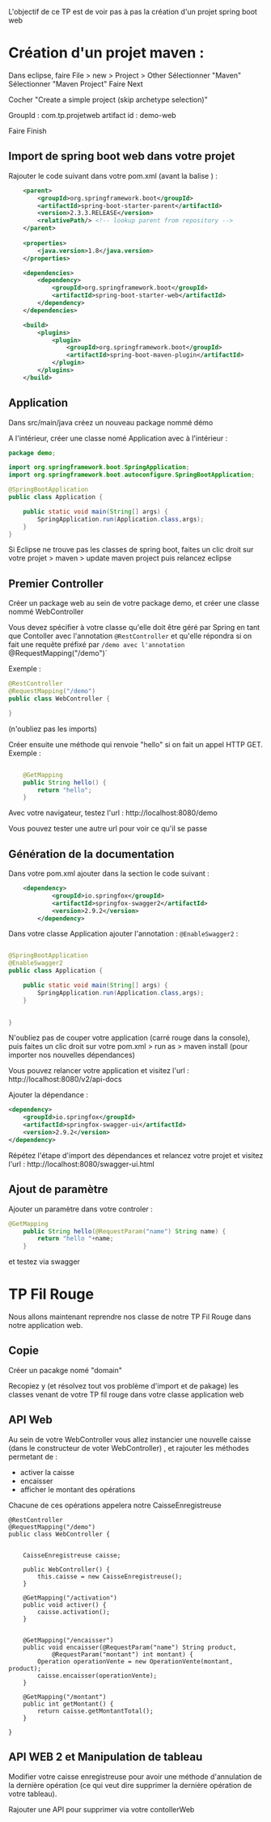 L'objectif de ce TP est de voir pas à pas la création d'un projet spring boot web

# Création d'un projet maven :

Dans eclipse, faire File > new > Project > Other
Sélectionner "Maven"
Sélectionner "Maven Project"
Faire Next

Cocher "Create a simple project (skip archetype selection)"

GroupId : com.tp.projetweb
artifact id : demo-web

Faire Finish

## Import de spring boot web dans votre projet

Rajouter le code suivant dans votre pom.xml (avant la balise </project> ) :

```xml
	<parent>
		<groupId>org.springframework.boot</groupId>
		<artifactId>spring-boot-starter-parent</artifactId>
		<version>2.3.3.RELEASE</version>
		<relativePath/> <!-- lookup parent from repository -->
	</parent>
	
	<properties>
		<java.version>1.8</java.version>
	</properties>

	<dependencies>
		<dependency>
			<groupId>org.springframework.boot</groupId>
			<artifactId>spring-boot-starter-web</artifactId>
		</dependency>
	</dependencies>

	<build>
		<plugins>
			<plugin>
				<groupId>org.springframework.boot</groupId>
				<artifactId>spring-boot-maven-plugin</artifactId>
			</plugin>
		</plugins>
	</build>
```

## Application 

Dans src/main/java créez un nouveau package nommé démo

A l'intérieur, créer une classe nomé Application avec à l'intérieur :

```java
package demo;

import org.springframework.boot.SpringApplication;
import org.springframework.boot.autoconfigure.SpringBootApplication;

@SpringBootApplication
public class Application {

	public static void main(String[] args) {
		SpringApplication.run(Application.class,args);
	}
}


```

Si Eclipse ne trouve pas les classes de spring boot, faites un clic droit sur votre projet > maven > update maven project puis relancez eclipse

## Premier Controller

Créer un package web au sein de votre package demo, et créer une classe nommé WebController

Vous devez spécifier à votre classe qu'elle doit être géré par Spring en tant que Contoller avec l'annotation `@RestController`
et qu'elle répondra si on fait une requête préfixé par `/demo avec l'annotation `@RequestMapping("/demo")`

Exemple :

```java 
@RestController
@RequestMapping("/demo")
public class WebController {

}
```

(n'oubliez pas les imports)

Créer ensuite une méthode qui renvoie "hello" si on fait un appel HTTP GET. Exemple :

```java

	@GetMapping
	public String hello() {
		return "hello";
	}
```

Avec votre navigateur, testez l'url : http://localhost:8080/demo 

Vous pouvez tester une autre url pour voir ce qu'il se passe



## Génération de la documentation

Dans votre pom.xml ajouter dans la section <dependencies> le code suivant :

```xml
	<dependency>
			<groupId>io.springfox</groupId>
			<artifactId>springfox-swagger2</artifactId>
			<version>2.9.2</version>
		</dependency>

```

Dans votre classe Application ajouter l'annotation : `@EnableSwagger2` :

```java

@SpringBootApplication
@EnableSwagger2
public class Application {

	public static void main(String[] args) {
		SpringApplication.run(Application.class,args);
	}
	

}


``` 


N'oubliez pas de couper votre application (carré rouge dans la console), puis faites un clic droit sur votre pom.xml > run as > maven install (pour importer nos nouvelles dépendances)

Vous pouvez relancer votre application et visitez l'url : http://localhost:8080/v2/api-docs

Ajouter la dépendance : 

```xml
<dependency>
    <groupId>io.springfox</groupId>
    <artifactId>springfox-swagger-ui</artifactId>
    <version>2.9.2</version>
</dependency>
``` 

Répétez l'étape d'import des dépendances et relancez votre projet et visitez l'url : http://localhost:8080/swagger-ui.html 


## Ajout de paramètre

Ajouter un paramètre dans votre controler :

```java
@GetMapping
	public String hello(@RequestParam("name") String name) {
		return "hello "+name;
	}

```

et testez via swagger

# TP Fil Rouge

Nous allons maintenant reprendre nos classe de notre TP Fil Rouge dans notre application web.

## Copie

Créer un pacakge nomé "domain"

Recopiez y (et résolvez tout vos problème d'import et de pakage) les classes venant de votre TP fil rouge dans votre classe application web

## API Web

Au sein de votre WebController vous allez instancier une nouvelle caisse (dans le constructeur de voter WebController) , et rajouter les méthodes permetant de :
* activer la caisse
* encaisser
* afficher le montant des opérations

Chacune de ces opérations appelera notre CaisseEnregistreuse

```
@RestController
@RequestMapping("/demo")
public class WebController {
	
	
	CaisseEnregistreuse caisse;
	
	public WebController() {
		this.caisse = new CaisseEnregistreuse();
	}
	
	@GetMapping("/activation")
	public void activer() {
		caisse.activation();
	}
	
	
	@GetMapping("/encaisser")
	public void encaisser(@RequestParam("name") String product,
			@RequestParam("montant") int montant) {
		Operation operationVente = new OperationVente(montant, product);
		caisse.encaisser(operationVente);
	}
	
	@GetMapping("/montant")
	public int getMontant() {
		return caisse.getMontantTotal();
	}

}

```

## API WEB 2 et Manipulation de tableau

Modifier votre caisse enregistreuse pour avoir une méthode d'annulation de la dernière opération (ce qui veut dire supprimer la dernière opération de votre tableau).

Rajouter une API pour supprimer via votre contollerWeb
























































